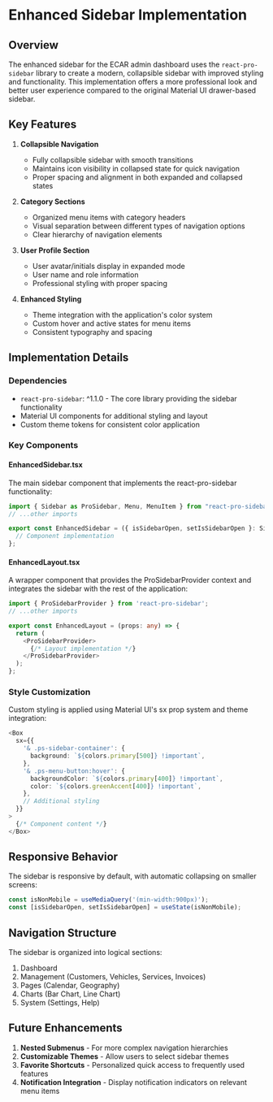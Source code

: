 # Enhanced Sidebar Implementation

## Overview
The enhanced sidebar for the ECAR admin dashboard uses the `react-pro-sidebar` library to create a modern, collapsible sidebar with improved styling and functionality. This implementation offers a more professional look and better user experience compared to the original Material UI drawer-based sidebar.

## Key Features

1. **Collapsible Navigation**
   - Fully collapsible sidebar with smooth transitions
   - Maintains icon visibility in collapsed state for quick navigation
   - Proper spacing and alignment in both expanded and collapsed states

2. **Category Sections**
   - Organized menu items with category headers
   - Visual separation between different types of navigation options
   - Clear hierarchy of navigation elements

3. **User Profile Section**
   - User avatar/initials display in expanded mode
   - User name and role information
   - Professional styling with proper spacing

4. **Enhanced Styling**
   - Theme integration with the application's color system
   - Custom hover and active states for menu items
   - Consistent typography and spacing

## Implementation Details

### Dependencies
- `react-pro-sidebar`: ^1.1.0 - The core library providing the sidebar functionality
- Material UI components for additional styling and layout
- Custom theme tokens for consistent color application

### Key Components

#### EnhancedSidebar.tsx
The main sidebar component that implements the react-pro-sidebar functionality:

```typescript
import { Sidebar as ProSidebar, Menu, MenuItem } from "react-pro-sidebar";
// ...other imports

export const EnhancedSidebar = ({ isSidebarOpen, setIsSidebarOpen }: SidebarProps) => {
  // Component implementation
};
```

#### EnhancedLayout.tsx
A wrapper component that provides the ProSidebarProvider context and integrates the sidebar with the rest of the application:

```typescript
import { ProSidebarProvider } from 'react-pro-sidebar';
// ...other imports

export const EnhancedLayout = (props: any) => {
  return (
    <ProSidebarProvider>
      {/* Layout implementation */}
    </ProSidebarProvider>
  );
};
```

### Style Customization
Custom styling is applied using Material UI's sx prop system and theme integration:

```typescript
<Box
  sx={{
    '& .ps-sidebar-container': {
      background: `${colors.primary[500]} !important`,
    },
    '& .ps-menu-button:hover': {
      backgroundColor: `${colors.primary[400]} !important`,
      color: `${colors.greenAccent[400]} !important`,
    },
    // Additional styling
  }}
>
  {/* Component content */}
</Box>
```

## Responsive Behavior
The sidebar is responsive by default, with automatic collapsing on smaller screens:

```typescript
const isNonMobile = useMediaQuery('(min-width:900px)');
const [isSidebarOpen, setIsSidebarOpen] = useState(isNonMobile);
```

## Navigation Structure
The sidebar is organized into logical sections:
1. Dashboard
2. Management (Customers, Vehicles, Services, Invoices)
3. Pages (Calendar, Geography)
4. Charts (Bar Chart, Line Chart)
5. System (Settings, Help)

## Future Enhancements
1. **Nested Submenus** - For more complex navigation hierarchies
2. **Customizable Themes** - Allow users to select sidebar themes
3. **Favorite Shortcuts** - Personalized quick access to frequently used features
4. **Notification Integration** - Display notification indicators on relevant menu items 